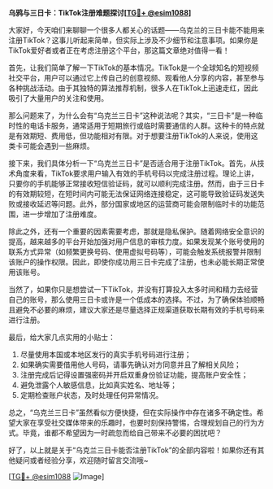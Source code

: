 **乌鸦与三日卡：TikTok注册难题探讨[[TG💪+ @esim1088](https://t.me/s/esim1088)]**

大家好，今天咱们来聊聊一个很多人都关心的话题——乌克兰的三日卡能不能用来注册TikTok？这事儿听起来简单，但实际上涉及不少细节和注意事项。如果你是TikTok爱好者或者正在考虑注册这个平台，那这篇文章绝对值得一看！

首先，让我们简单了解一下TikTok的基本情况。TikTok是一个全球知名的短视频社交平台，用户可以通过它上传自己的创意视频、观看他人分享的内容，甚至参与各种挑战活动。由于其独特的算法推荐机制，很多人在TikTok上迅速走红，因此吸引了大量用户的关注和使用。

那么问题来了，为什么会有“乌克兰三日卡”这种说法呢？其实，“三日卡”是一种临时性的电话卡服务，通常适用于短期旅行或临时需要通信的人群。这种卡的特点就是有效期短、费用低，但功能相对有限。对于想要注册TikTok的人来说，使用这类卡可能会遇到一些麻烦。

接下来，我们具体分析一下“乌克兰三日卡”是否适合用于注册TikTok。首先，从技术角度来看，TikTok要求用户输入有效的手机号码以完成注册过程。理论上讲，只要你的手机能够正常接收短信验证码，就可以顺利完成注册。然而，由于三日卡的有效期较短，在短时间内可能无法保证网络连接稳定，这可能导致验证码发送失败或接收延迟等问题。此外，部分国家或地区的运营商可能会限制临时卡的功能范围，进一步增加了注册难度。

除此之外，还有一个重要的因素需要考虑，那就是隐私保护。随着网络安全意识的提高，越来越多的平台开始加强对用户信息的审核力度。如果发现某个账号使用的联系方式异常（如频繁更换号码、使用虚拟号码等），可能会触发系统报警并限制该账户的操作权限。因此，即使你成功用三日卡完成了注册，也未必能长期正常使用该账号。

当然了，如果你只是想尝试一下TikTok，并没有打算投入太多时间和精力去经营自己的账号，那么使用三日卡或许是一个低成本的选择。不过，为了确保体验顺畅且避免不必要的麻烦，建议大家还是尽量选择正规渠道获取长期有效的手机号码来进行注册。

最后，给大家几点实用的小贴士：
1. 尽量使用本国或本地区发行的真实手机号码进行注册；
2. 如果确实需要借用他人号码，请事先确认对方同意并且了解相关风险；
3. 注册完成后记得设置强密码并开启双重身份验证功能，提高账户安全性；
4. 避免泄露个人敏感信息，比如真实姓名、地址等；
5. 定期检查账户状态，及时处理任何异常情况。

总之，“乌克兰三日卡”虽然看似方便快捷，但在实际操作中存在诸多不确定性。希望大家在享受社交媒体带来的乐趣时，也要时刻保持警惕，合理规划自己的行为方式。毕竟，谁都不希望因为一时疏忽而给自己带来不必要的困扰吧？

好了，以上就是关于“乌克兰三日卡能否注册TikTok”的全部内容啦！如果你还有其他疑问或者经验分享，欢迎随时留言交流哦~ 

[[TG💪+ @esim1088](https://t.me/s/esim1088) ![Image](https://i.postimg.cc/4NQfJmqS/Snipaste-2025-05-13-00-14-12.png)]